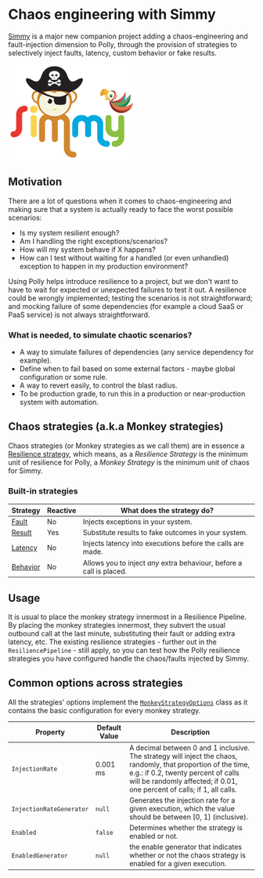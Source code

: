 # Chaos engineering with Simmy

[Simmy][simmy] is a major new companion project adding a chaos-engineering and fault-injection dimension to Polly, through the provision of strategies to selectively inject faults, latency, custom behavior or fake results.

<img src="../../logos/Simmy-Logo.png" alt="Simmy"/>

## Motivation

There are a lot of questions when it comes to chaos-engineering and making sure that a system is actually ready to face the worst possible scenarios:

* Is my system resilient enough?
* Am I handling the right exceptions/scenarios?
* How will my system behave if X happens?
* How can I test without waiting for a handled (or even unhandled) exception to happen in my production environment?

Using Polly helps introduce resilience to a project, but we don't want to have to wait for expected or unexpected failures to test it out. A resilience could be wrongly implemented; testing the scenarios is not straightforward; and mocking failure of some dependencies (for example a cloud SaaS or PaaS service) is not always straightforward.

### What is needed, to simulate chaotic scenarios?

* A way to simulate failures of dependencies (any service dependency for example).
* Define when to fail based on some external factors - maybe global configuration or some rule.
* A way to revert easily, to control the blast radius.
* To be production grade, to run this in a production or near-production system with automation.

## Chaos strategies (a.k.a Monkey strategies)

Chaos strategies (or Monkey strategies as we call them) are in essence a [Resilience strategy](../strategies/index.md#built-in-strategies), which means, as a *Resilience Strategy* is the minimum unit of resilience for Polly, a *Monkey Strategy* is the minimum unit of chaos for Simmy.

### Built-in strategies

| Strategy                | Reactive | What does the strategy do?                                           |
|-------------------------|----------|----------------------------------------------------------------------|
| [Fault](fault.md)       | No       | Injects exceptions in your system.                                   |
| [Result](result.md)     | Yes      | Substitute results to fake outcomes in your system.                  |
| [Latency](latency.md)   | No       | Injects latency into executions before the calls are made.           |
| [Behavior](behavior.md) | No       | Allows you to inject *any* extra behaviour, before a call is placed. |

## Usage

It is usual to place the monkey strategy innermost in a Resilience Pipeline. By placing the monkey strategies innermost, they subvert the usual outbound call at the last minute, substituting their fault or adding extra latency, etc. The existing resilience strategies - further out in the `ResiliencePipeline` - still apply, so you can test how the Polly resilience strategies you have configured handle the chaos/faults injected by Simmy.

## Common options across strategies

All the strategies' options implement the [`MonkeyStrategyOptions`](xref:Polly.Simmy.MonkeyStrategyOptions) class as it contains the basic configuration for every monkey strategy.

| Property                 | Default Value | Description                                                                                                                                                                                                                      |
|--------------------------|---------------|----------------------------------------------------------------------------------------------------------------------------------------------------------------------------------------------------------------------------------|
| `InjectionRate`          | 0.001 ms      | A decimal between 0 and 1 inclusive. The strategy will inject the chaos, randomly, that proportion of the time, e.g.: if 0.2, twenty percent of calls will be randomly affected; if 0.01, one percent of calls; if 1, all calls. |
| `InjectionRateGenerator` | `null`        | Generates the injection rate for a given execution, which the value should be between [0, 1] (inclusive).                                                                                                                        |
| `Enabled`                | `false`       | Determines whether the strategy is enabled or not.                                                                                                                                                                               |
| `EnabledGenerator`       | `null`        | the enable generator that indicates whether or not the chaos strategy is enabled for a given execution.                                                                                                                          |

[simmy]: https://github.com/Polly-Contrib/Simmy
